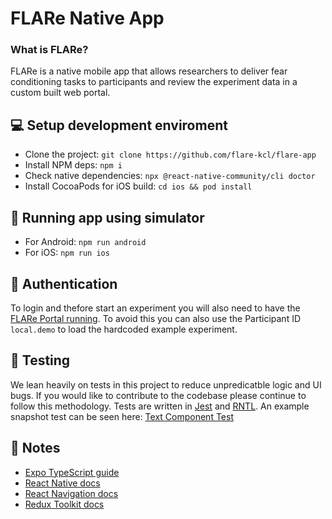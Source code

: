 # FLARe Native App

### What is FLARe?

FLARe is a native mobile app that allows researchers to deliver fear conditioning tasks to participants and review the
experiment data in a custom built web portal.

## 💻 Setup development enviroment

- Clone the project: `git clone https://github.com/flare-kcl/flare-app`
- Install NPM deps: `npm i`
- Check native dependencies: `npx @react-native-community/cli doctor`
- Install CocoaPods for iOS build: `cd ios && pod install`

## 📱 Running app using simulator

- For Android: `npm run android`
- For iOS: `npm run ios`

## 🔑 Authentication

To login and thefore start an experiment you will also need to have the [FLARe Portal running](https://github.com/flare-kcl/flare-portal). To avoid this you can also use the Participant ID `local.demo` to load the hardcoded example experiment.

## 🐍 Testing

We lean heavily on tests in this project to reduce unpredicatble logic and UI bugs. If you would like to contribute
to the codebase please continue to follow this methodology. Tests are written in [Jest](https://jestjs.io/) and
[RNTL](https://github.com/callstack/react-native-testing-library). An example snapshot test can be seen here:
[Text Component Test](https://github.com/flare-kcl/flare-app/tree/main/src/components/__tests__/Text.test.tsx)

## 📝 Notes

- [Expo TypeScript guide](https://docs.expo.io/versions/latest/guides/typescript/)
- [React Native docs](https://reactnative.dev/docs/getting-started)
- [React Navigation docs](https://reactnavigation.org/docs/getting-started)
- [Redux Toolkit docs](https://redux-toolkit.js.org/)
